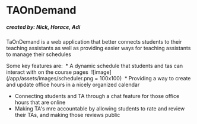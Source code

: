 # TAOnDemand 
##### *created by: Nick, Horace, Adi*

TaOnDemand is a web application that better connects students to their teaching assistants as well as providing easier ways for teaching assistants to manage their schedules

Some key features are:
  * A dynamic schedule that students and tas can interact with on the course pages
  ![image](/app/assets/images/scheduler.png = 100x100)
  * Providing a way to create and update office hours in a nicely organized calendar
  * Connecting students and TA through a chat feature for those office hours that are online
  * Making TA's mre accountable by allowing students to rate and review their TAs, and making those reviews public
  
